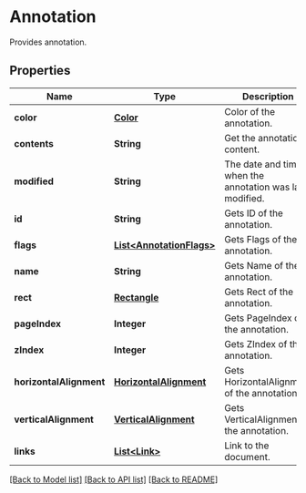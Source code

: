 ﻿
# Annotation
Provides annotation.

## Properties
Name | Type | Description | Notes
------------ | ------------- | ------------- | -------------
**color** | [**Color**](Color.md) | Color of the annotation. | [optional]
**contents** | **String** | Get the annotation content. | [optional]
**modified** | **String** | The date and time when the annotation was last modified. | [optional]
**id** | **String** | Gets ID of the annotation. | [optional]
**flags** | [**List&lt;AnnotationFlags&gt;**](AnnotationFlags.md) | Gets Flags of the annotation. | [optional]
**name** | **String** | Gets Name of the annotation. | [optional]
**rect** | [**Rectangle**](Rectangle.md) | Gets Rect of the annotation. | [optional]
**pageIndex** | **Integer** | Gets PageIndex of the annotation. | [optional]
**zIndex** | **Integer** | Gets ZIndex of the annotation. | [optional]
**horizontalAlignment** | [**HorizontalAlignment**](HorizontalAlignment.md) | Gets HorizontalAlignment of the annotation. | [optional]
**verticalAlignment** | [**VerticalAlignment**](VerticalAlignment.md) | Gets VerticalAlignment of the annotation. | [optional]
**links** | [**List&lt;Link&gt;**](Link.md) | Link to the document. | [optional]


[[Back to Model list]](../../README.md#documentation-for-models) [[Back to API list]](../../README.md#documentation-for-api-endpoints) [[Back to README]](../../README.md)


